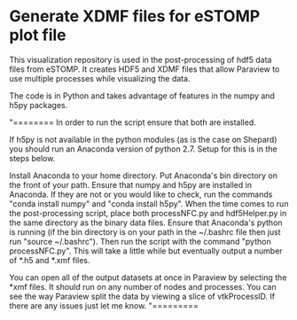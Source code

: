 # Generate XDMF files for eSTOMP plot file

This visualization repository is used in the post-processing of hdf5 data files from eSTOMP. It creates HDF5 and XDMF files that allow Paraview to use multiple processes while visualizing the data.

The code is in Python and takes advantage of features in the numpy and h5py packages. 



"========
In order to run the script ensure that both are installed.

If h5py is not available in the python modules (as is the case on Shepard) you should run an Anaconda version of python 2.7. Setup for this is in the steps below.

Install Anaconda to your home directory.
Put Anaconda's bin directory on the front of your path.
Ensure that numpy and h5py are installed in Anaconda. If they are not or you would like to check, run the commands "conda install numpy" and "conda install h5py".
When the time comes to run the post-processing script, place both processNFC.py and hdf5Helper.py in the same directory as the binary data files. Ensure that Anaconda's python is running (if the bin directory is on your path in the ~/.bashrc file then just run "source ~/.bashrc"). Then run the script with the command "python processNFC.py". This will take a little while but eventually output a number of *.h5 and *.xmf files.

You can open all of the output datasets at once in Paraview by selecting the *xmf files. It should run on any number of nodes and processes. You can see the way Paraview split the data by viewing a slice of vtkProcessID. If there are any issues just let me know.
"=========
